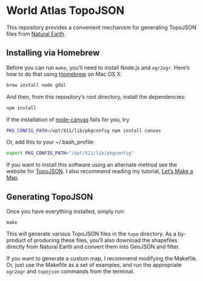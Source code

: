 # World Atlas TopoJSON

This repository provides a convenient mechanism for generating TopoJSON files from [Natural Earth](http://naturalearthdata.com/).

## Installing via Homebrew

Before you can run `make`, you’ll need to install Node.js and `ogr2ogr`. Here’s how to do that using [Homebrew](http://mxcl.github.com/homebrew/) on Mac OS X:

```bash
brew install node gdal
```

And then, from this repository’s root directory, install the dependencies:

```bash
npm install
```

If the installation of [node-canvas](https://github.com/learnboost/node-canvas) fails for you, try

```bash
PKG_CONFIG_PATH=/opt/X11/lib/pkgconfig npm install canvas
```

Or, add this to your ~/.bash_profile:

```bash
export PKG_CONFIG_PATH="/opt/X11/lib/pkgconfig"
```

If you want to install this software using an alternate method see the website for [TopoJSON](https://github.com/mbostock/topojson). I also recommend reading my tutorial, [Let’s Make a Map](http://bost.ocks.org/mike/map/).

## Generating TopoJSON

Once you have everything installed, simply run:

```
make
```

This will generate various TopoJSON files in the `topo` directory. As a by-product of producing these files, you’ll also download the shapefiles directly from Natural Earth and convert them into GeoJSON and filter.

If you want to generate a custom map, I recommend modifying the Makefile. Or, just use the Makefile as a set of examples, and run the appropriate `ogr2ogr` and `topojson` commands from the terminal.
